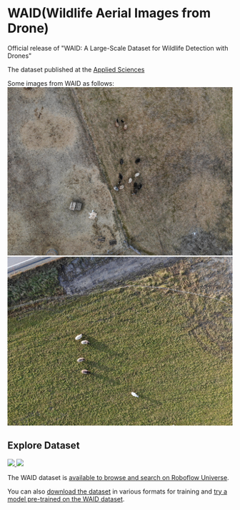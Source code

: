 # WAID(Wildlife Aerial Images from Drone)
Official release of "WAID: A Large-Scale Dataset for Wildlife Detection with Drones"

The dataset published at the [Applied Sciences](https://www.mdpi.com/2076-3417/13/18/10397)

Some images from WAID as follows:
![image](https://github.com/xiaohuicui/WAID/blob/main/WAID/images/train/2020_05_orkanger_0734_JPG.rf.6575ecdaa8b141e40689803c13d41780.jpg)
![image](https://github.com/xiaohuicui/WAID/blob/main/WAID/images/train/2019_10_storli3_3722_JPG.rf.9e8ceab0bb79dcae2c5756c11ce2d4bf.jpg)

## Explore Dataset

<a href="https://universe.roboflow.com/prueba-aereas/waid"><img src="https://app.roboflow.com/images/download-dataset-badge.svg"></img>
</a> <a href="https://universe.roboflow.com/prueba-aereas/waid/model/"><img src="https://app.roboflow.com/images/try-model-badge.svg"></img></a>

The WAID dataset is [available to browse and search on Roboflow Universe](https://universe.roboflow.com/prueba-aereas/waid/browse).

You can also [download the dataset](https://universe.roboflow.com/prueba-aereas/waid/dataset/1) in various formats for training and [try a model pre-trained on the WAID dataset](https://universe.roboflow.com/prueba-aereas/waid/model/1).
